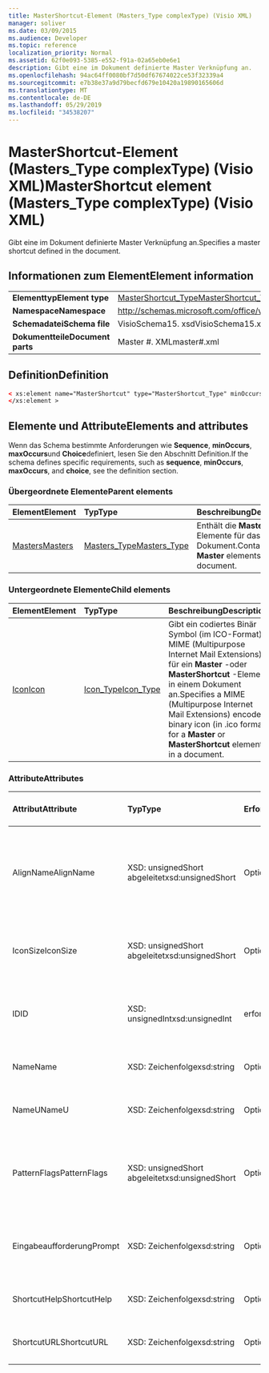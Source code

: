 ```yaml
---
title: MasterShortcut-Element (Masters_Type complexType) (Visio XML)
manager: soliver
ms.date: 03/09/2015
ms.audience: Developer
ms.topic: reference
localization_priority: Normal
ms.assetid: 62f0e093-5385-e552-f91a-02a65eb0e6e1
description: Gibt eine im Dokument definierte Master Verknüpfung an.
ms.openlocfilehash: 94ac64ff0080bf7d50df67674022ce53f32339a4
ms.sourcegitcommit: e7b38e37a9d79becfd679e10420a19890165606d
ms.translationtype: MT
ms.contentlocale: de-DE
ms.lasthandoff: 05/29/2019
ms.locfileid: "34538207"
---
```

# <a name="mastershortcut-element-masterstype-complextype-visio-xml"></a><span data-ttu-id="92be8-103">MasterShortcut-Element (Masters_Type complexType) (Visio XML)</span><span class="sxs-lookup"><span data-stu-id="92be8-103">MasterShortcut element (Masters_Type complexType) (Visio XML)</span></span>

<span data-ttu-id="92be8-104">Gibt eine im Dokument definierte Master Verknüpfung an.</span><span class="sxs-lookup"><span data-stu-id="92be8-104">Specifies a master shortcut defined in the document.</span></span>
  
## <a name="element-information"></a><span data-ttu-id="92be8-105">Informationen zum Element</span><span class="sxs-lookup"><span data-stu-id="92be8-105">Element information</span></span>

|||
|:-----|:-----|
|<span data-ttu-id="92be8-106">**Elementtyp**</span><span class="sxs-lookup"><span data-stu-id="92be8-106">**Element type**</span></span> <br/> |[<span data-ttu-id="92be8-107">MasterShortcut_Type</span><span class="sxs-lookup"><span data-stu-id="92be8-107">MasterShortcut_Type</span></span>](mastershortcut_type-complextypevisio-xml.md) <br/> |
|<span data-ttu-id="92be8-108">**Namespace**</span><span class="sxs-lookup"><span data-stu-id="92be8-108">**Namespace**</span></span> <br/> |http://schemas.microsoft.com/office/visio/2012/main  <br/> |
|<span data-ttu-id="92be8-109">**Schemadatei**</span><span class="sxs-lookup"><span data-stu-id="92be8-109">**Schema file**</span></span> <br/> |<span data-ttu-id="92be8-110">VisioSchema15. xsd</span><span class="sxs-lookup"><span data-stu-id="92be8-110">VisioSchema15.xsd</span></span>  <br/> |
|<span data-ttu-id="92be8-111">**Dokumentteile**</span><span class="sxs-lookup"><span data-stu-id="92be8-111">**Document parts**</span></span> <br/> |<span data-ttu-id="92be8-112">Master #. XML</span><span class="sxs-lookup"><span data-stu-id="92be8-112">master#.xml</span></span>  <br/> |
   
## <a name="definition"></a><span data-ttu-id="92be8-113">Definition</span><span class="sxs-lookup"><span data-stu-id="92be8-113">Definition</span></span>

```XML
< xs:element name="MasterShortcut" type="MasterShortcut_Type" minOccurs="0" maxOccurs="unbounded" >
</xs:element >
```

## <a name="elements-and-attributes"></a><span data-ttu-id="92be8-114">Elemente und Attribute</span><span class="sxs-lookup"><span data-stu-id="92be8-114">Elements and attributes</span></span>

<span data-ttu-id="92be8-115">Wenn das Schema bestimmte Anforderungen wie **Sequence**, **minOccurs**, **maxOccurs**und **Choice**definiert, lesen Sie den Abschnitt Definition.</span><span class="sxs-lookup"><span data-stu-id="92be8-115">If the schema defines specific requirements, such as **sequence**, **minOccurs**, **maxOccurs**, and **choice**, see the definition section.</span></span> 
  
### <a name="parent-elements"></a><span data-ttu-id="92be8-116">Übergeordnete Elemente</span><span class="sxs-lookup"><span data-stu-id="92be8-116">Parent elements</span></span>

|<span data-ttu-id="92be8-117">**Element**</span><span class="sxs-lookup"><span data-stu-id="92be8-117">**Element**</span></span>|<span data-ttu-id="92be8-118">**Typ**</span><span class="sxs-lookup"><span data-stu-id="92be8-118">**Type**</span></span>|<span data-ttu-id="92be8-119">**Beschreibung**</span><span class="sxs-lookup"><span data-stu-id="92be8-119">**Description**</span></span>|
|:-----|:-----|:-----|
|[<span data-ttu-id="92be8-120">Masters</span><span class="sxs-lookup"><span data-stu-id="92be8-120">Masters</span></span>](masters-elementvisio-xml.md) <br/> |[<span data-ttu-id="92be8-121">Masters_Type</span><span class="sxs-lookup"><span data-stu-id="92be8-121">Masters_Type</span></span>](masters_type-complextypevisio-xml.md) <br/> |<span data-ttu-id="92be8-122">Enthält die **Master** -Elemente für das Dokument.</span><span class="sxs-lookup"><span data-stu-id="92be8-122">Contains the **Master** elements for the document.</span></span>  <br/> |
   
### <a name="child-elements"></a><span data-ttu-id="92be8-123">Untergeordnete Elemente</span><span class="sxs-lookup"><span data-stu-id="92be8-123">Child elements</span></span>

|<span data-ttu-id="92be8-124">**Element**</span><span class="sxs-lookup"><span data-stu-id="92be8-124">**Element**</span></span>|<span data-ttu-id="92be8-125">**Typ**</span><span class="sxs-lookup"><span data-stu-id="92be8-125">**Type**</span></span>|<span data-ttu-id="92be8-126">**Beschreibung**</span><span class="sxs-lookup"><span data-stu-id="92be8-126">**Description**</span></span>|
|:-----|:-----|:-----|
|[<span data-ttu-id="92be8-127">Icon</span><span class="sxs-lookup"><span data-stu-id="92be8-127">Icon</span></span>](icon-element-mastershortcut_type-complextypevisio-xml.md) <br/> |[<span data-ttu-id="92be8-128">Icon_Type</span><span class="sxs-lookup"><span data-stu-id="92be8-128">Icon_Type</span></span>](icon_type-complextypevisio-xml.md) <br/> |<span data-ttu-id="92be8-129">Gibt ein codiertes Binär Symbol (im ICO-Format) MIME (Multipurpose Internet Mail Extensions) für ein **Master** -oder **MasterShortcut** -Element in einem Dokument an.</span><span class="sxs-lookup"><span data-stu-id="92be8-129">Specifies a MIME (Multipurpose Internet Mail Extensions) encoded binary icon (in .ico format) for a **Master** or **MasterShortcut** element in a document.</span></span>  <br/> |
   
### <a name="attributes"></a><span data-ttu-id="92be8-130">Attribute</span><span class="sxs-lookup"><span data-stu-id="92be8-130">Attributes</span></span>

|<span data-ttu-id="92be8-131">**Attribut**</span><span class="sxs-lookup"><span data-stu-id="92be8-131">**Attribute**</span></span>|<span data-ttu-id="92be8-132">**Typ**</span><span class="sxs-lookup"><span data-stu-id="92be8-132">**Type**</span></span>|<span data-ttu-id="92be8-133">**Erforderlich**</span><span class="sxs-lookup"><span data-stu-id="92be8-133">**Required**</span></span>|<span data-ttu-id="92be8-134">**Beschreibung**</span><span class="sxs-lookup"><span data-stu-id="92be8-134">**Description**</span></span>|<span data-ttu-id="92be8-135">**Mögliche Werte**</span><span class="sxs-lookup"><span data-stu-id="92be8-135">**Possible values**</span></span>|
|:-----|:-----|:-----|:-----|:-----|
|<span data-ttu-id="92be8-136">AlignName</span><span class="sxs-lookup"><span data-stu-id="92be8-136">AlignName</span></span>  <br/> |<span data-ttu-id="92be8-137">XSD: unsignedShort abgeleitet</span><span class="sxs-lookup"><span data-stu-id="92be8-137">xsd:unsignedShort</span></span>  <br/> |<span data-ttu-id="92be8-138">Optional</span><span class="sxs-lookup"><span data-stu-id="92be8-138">optional</span></span>  <br/> |<span data-ttu-id="92be8-139">Gibt an, ob der Text des Elements im Schablonenfenster Links, rechts oder zentriert ausgerichtet ist.</span><span class="sxs-lookup"><span data-stu-id="92be8-139">Specifies whether the element's text in the stencil window is aligned left, right, or center.</span></span>  <br/> |<span data-ttu-id="92be8-140">Werte des XSD: unsignedShort abgeleitet-Typs.</span><span class="sxs-lookup"><span data-stu-id="92be8-140">Values of the xsd:unsignedShort type.</span></span>  <br/> |
|<span data-ttu-id="92be8-141">IconSize</span><span class="sxs-lookup"><span data-stu-id="92be8-141">IconSize</span></span>  <br/> |<span data-ttu-id="92be8-142">XSD: unsignedShort abgeleitet</span><span class="sxs-lookup"><span data-stu-id="92be8-142">xsd:unsignedShort</span></span>  <br/> |<span data-ttu-id="92be8-143">Optional</span><span class="sxs-lookup"><span data-stu-id="92be8-143">optional</span></span>  <br/> |<span data-ttu-id="92be8-144">Die Größe des Elementsymbols.</span><span class="sxs-lookup"><span data-stu-id="92be8-144">The size of the element's icon.</span></span>  <br/> |<span data-ttu-id="92be8-145">Werte des XSD: unsignedShort abgeleitet-Typs.</span><span class="sxs-lookup"><span data-stu-id="92be8-145">Values of the xsd:unsignedShort type.</span></span>  <br/> |
|<span data-ttu-id="92be8-146">ID</span><span class="sxs-lookup"><span data-stu-id="92be8-146">ID</span></span>  <br/> |<span data-ttu-id="92be8-147">XSD: unsignedInt</span><span class="sxs-lookup"><span data-stu-id="92be8-147">xsd:unsignedInt</span></span>  <br/> |<span data-ttu-id="92be8-148">erforderlich</span><span class="sxs-lookup"><span data-stu-id="92be8-148">required</span></span>  <br/> |<span data-ttu-id="92be8-149">Die eindeutige ID des Elements innerhalb des übergeordneten Elements.</span><span class="sxs-lookup"><span data-stu-id="92be8-149">The unique ID of the element within its parent element.</span></span>  <br/> |<span data-ttu-id="92be8-150">Werte des XSD: unsignedInt-Typs.</span><span class="sxs-lookup"><span data-stu-id="92be8-150">Values of the xsd:unsignedInt type.</span></span>  <br/> |
|<span data-ttu-id="92be8-151">Name</span><span class="sxs-lookup"><span data-stu-id="92be8-151">Name</span></span>  <br/> |<span data-ttu-id="92be8-152">XSD: Zeichenfolge</span><span class="sxs-lookup"><span data-stu-id="92be8-152">xsd:string</span></span>  <br/> |<span data-ttu-id="92be8-153">Optional</span><span class="sxs-lookup"><span data-stu-id="92be8-153">optional</span></span>  <br/> |<span data-ttu-id="92be8-154">Der Name des Elements.</span><span class="sxs-lookup"><span data-stu-id="92be8-154">The name of the element.</span></span>  <br/> |<span data-ttu-id="92be8-155">Werte des Typs XSD: String.</span><span class="sxs-lookup"><span data-stu-id="92be8-155">Values of the xsd:string type.</span></span>  <br/> |
|<span data-ttu-id="92be8-156">NameU</span><span class="sxs-lookup"><span data-stu-id="92be8-156">NameU</span></span>  <br/> |<span data-ttu-id="92be8-157">XSD: Zeichenfolge</span><span class="sxs-lookup"><span data-stu-id="92be8-157">xsd:string</span></span>  <br/> |<span data-ttu-id="92be8-158">Optional</span><span class="sxs-lookup"><span data-stu-id="92be8-158">optional</span></span>  <br/> |<span data-ttu-id="92be8-159">Der universelle Name des-Elements.</span><span class="sxs-lookup"><span data-stu-id="92be8-159">The universal name of the element.</span></span>  <br/> |<span data-ttu-id="92be8-160">Werte des Typs XSD: String.</span><span class="sxs-lookup"><span data-stu-id="92be8-160">Values of the xsd:string type.</span></span>  <br/> |
|<span data-ttu-id="92be8-161">PatternFlags</span><span class="sxs-lookup"><span data-stu-id="92be8-161">PatternFlags</span></span>  <br/> |<span data-ttu-id="92be8-162">XSD: unsignedShort abgeleitet</span><span class="sxs-lookup"><span data-stu-id="92be8-162">xsd:unsignedShort</span></span>  <br/> |<span data-ttu-id="92be8-163">Optional</span><span class="sxs-lookup"><span data-stu-id="92be8-163">optional</span></span>  <br/> |<span data-ttu-id="92be8-164">Bestimmt, ob sich ein Master-Shape wie ein benutzerdefiniertes Muster verhält.</span><span class="sxs-lookup"><span data-stu-id="92be8-164">Determines whether a master behaves as a custom pattern.</span></span>  <br/> |<span data-ttu-id="92be8-165">Werte des XSD: unsignedShort abgeleitet-Typs.</span><span class="sxs-lookup"><span data-stu-id="92be8-165">Values of the xsd:unsignedShort type.</span></span>  <br/> |
|<span data-ttu-id="92be8-166">Eingabeaufforderung</span><span class="sxs-lookup"><span data-stu-id="92be8-166">Prompt</span></span>  <br/> |<span data-ttu-id="92be8-167">XSD: Zeichenfolge</span><span class="sxs-lookup"><span data-stu-id="92be8-167">xsd:string</span></span>  <br/> |<span data-ttu-id="92be8-168">Optional</span><span class="sxs-lookup"><span data-stu-id="92be8-168">optional</span></span>  <br/> |<span data-ttu-id="92be8-169">Die Statusleiste und die QuickInfo-Eingabeaufforderung für das Element.</span><span class="sxs-lookup"><span data-stu-id="92be8-169">The status bar and tool tip prompt for the element.</span></span>  <br/> |<span data-ttu-id="92be8-170">Werte des Typs XSD: String.</span><span class="sxs-lookup"><span data-stu-id="92be8-170">Values of the xsd:string type.</span></span>  <br/> |
|<span data-ttu-id="92be8-171">ShortcutHelp</span><span class="sxs-lookup"><span data-stu-id="92be8-171">ShortcutHelp</span></span>  <br/> |<span data-ttu-id="92be8-172">XSD: Zeichenfolge</span><span class="sxs-lookup"><span data-stu-id="92be8-172">xsd:string</span></span>  <br/> |<span data-ttu-id="92be8-173">Optional</span><span class="sxs-lookup"><span data-stu-id="92be8-173">optional</span></span>  <br/> |<span data-ttu-id="92be8-174">Eine Hilfezeichenfolge für das-Element.</span><span class="sxs-lookup"><span data-stu-id="92be8-174">A help string for the element.</span></span>  <br/> |<span data-ttu-id="92be8-175">Werte des Typs XSD: String.</span><span class="sxs-lookup"><span data-stu-id="92be8-175">Values of the xsd:string type.</span></span>  <br/> |
|<span data-ttu-id="92be8-176">ShortcutURL</span><span class="sxs-lookup"><span data-stu-id="92be8-176">ShortcutURL</span></span>  <br/> |<span data-ttu-id="92be8-177">XSD: Zeichenfolge</span><span class="sxs-lookup"><span data-stu-id="92be8-177">xsd:string</span></span>  <br/> |<span data-ttu-id="92be8-178">Optional</span><span class="sxs-lookup"><span data-stu-id="92be8-178">optional</span></span>  <br/> |<span data-ttu-id="92be8-179">Eine URL zu einem **MasterShortcut** -Element.</span><span class="sxs-lookup"><span data-stu-id="92be8-179">A URL to a **MasterShortcut** element.</span></span>  <br/> |<span data-ttu-id="92be8-180">Werte des Typs XSD: String.</span><span class="sxs-lookup"><span data-stu-id="92be8-180">Values of the xsd:string type.</span></span>  <br/> |
   

